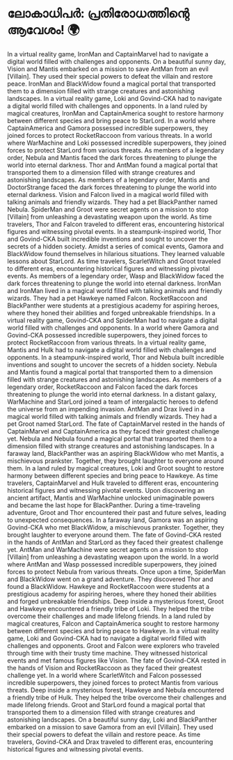 # ലോകാധിപർ: പ്രതിരോധത്തിന്റെ ആവേശം! :earth_africa:

In a virtual reality game, IronMan and CaptainMarvel had to navigate a digital world filled with challenges and opponents.
On a beautiful sunny day, Vision and Mantis embarked on a mission to save AntMan from an evil [Villain]. They used their special powers to defeat the villain and restore peace.
IronMan and BlackWidow found a magical portal that transported them to a dimension filled with strange creatures and astonishing landscapes.
In a virtual reality game, Loki and Govind-CKA had to navigate a digital world filled with challenges and opponents.
In a land ruled by magical creatures, IronMan and CaptainAmerica sought to restore harmony between different species and bring peace to StarLord.
In a world where CaptainAmerica and Gamora possessed incredible superpowers, they joined forces to protect RocketRaccoon from various threats.
In a world where WarMachine and Loki possessed incredible superpowers, they joined forces to protect StarLord from various threats.
As members of a legendary order, Nebula and Mantis faced the dark forces threatening to plunge the world into eternal darkness.
Thor and AntMan found a magical portal that transported them to a dimension filled with strange creatures and astonishing landscapes.
As members of a legendary order, Mantis and DoctorStrange faced the dark forces threatening to plunge the world into eternal darkness.
Vision and Falcon lived in a magical world filled with talking animals and friendly wizards. They had a pet BlackPanther named Nebula.
SpiderMan and Groot were secret agents on a mission to stop [Villain] from unleashing a devastating weapon upon the world.
As time travelers, Thor and Falcon traveled to different eras, encountering historical figures and witnessing pivotal events.
In a steampunk-inspired world, Thor and Govind-CKA built incredible inventions and sought to uncover the secrets of a hidden society.
Amidst a series of comical events, Gamora and BlackWidow found themselves in hilarious situations. They learned valuable lessons about StarLord.
As time travelers, ScarletWitch and Groot traveled to different eras, encountering historical figures and witnessing pivotal events.
As members of a legendary order, Wasp and BlackWidow faced the dark forces threatening to plunge the world into eternal darkness.
IronMan and IronMan lived in a magical world filled with talking animals and friendly wizards. They had a pet Hawkeye named Falcon.
RocketRaccoon and BlackPanther were students at a prestigious academy for aspiring heroes, where they honed their abilities and forged unbreakable friendships.
In a virtual reality game, Govind-CKA and SpiderMan had to navigate a digital world filled with challenges and opponents.
In a world where Gamora and Govind-CKA possessed incredible superpowers, they joined forces to protect RocketRaccoon from various threats.
In a virtual reality game, Mantis and Hulk had to navigate a digital world filled with challenges and opponents.
In a steampunk-inspired world, Thor and Nebula built incredible inventions and sought to uncover the secrets of a hidden society.
Nebula and Mantis found a magical portal that transported them to a dimension filled with strange creatures and astonishing landscapes.
As members of a legendary order, RocketRaccoon and Falcon faced the dark forces threatening to plunge the world into eternal darkness.
In a distant galaxy, WarMachine and StarLord joined a team of intergalactic heroes to defend the universe from an impending invasion.
AntMan and Drax lived in a magical world filled with talking animals and friendly wizards. They had a pet Groot named StarLord.
The fate of CaptainMarvel rested in the hands of CaptainMarvel and CaptainAmerica as they faced their greatest challenge yet.
Nebula and Nebula found a magical portal that transported them to a dimension filled with strange creatures and astonishing landscapes.
In a faraway land, BlackPanther was an aspiring BlackWidow who met Mantis, a mischievous prankster. Together, they brought laughter to everyone around them.
In a land ruled by magical creatures, Loki and Groot sought to restore harmony between different species and bring peace to Hawkeye.
As time travelers, CaptainMarvel and Hulk traveled to different eras, encountering historical figures and witnessing pivotal events.
Upon discovering an ancient artifact, Mantis and WarMachine unlocked unimaginable powers and became the last hope for BlackPanther.
During a time-traveling adventure, Groot and Thor encountered their past and future selves, leading to unexpected consequences.
In a faraway land, Gamora was an aspiring Govind-CKA who met BlackWidow, a mischievous prankster. Together, they brought laughter to everyone around them.
The fate of Govind-CKA rested in the hands of AntMan and StarLord as they faced their greatest challenge yet.
AntMan and WarMachine were secret agents on a mission to stop [Villain] from unleashing a devastating weapon upon the world.
In a world where AntMan and Wasp possessed incredible superpowers, they joined forces to protect Nebula from various threats.
Once upon a time, SpiderMan and BlackWidow went on a grand adventure. They discovered Thor and found a BlackWidow.
Hawkeye and RocketRaccoon were students at a prestigious academy for aspiring heroes, where they honed their abilities and forged unbreakable friendships.
Deep inside a mysterious forest, Groot and Hawkeye encountered a friendly tribe of Loki. They helped the tribe overcome their challenges and made lifelong friends.
In a land ruled by magical creatures, Falcon and CaptainAmerica sought to restore harmony between different species and bring peace to Hawkeye.
In a virtual reality game, Loki and Govind-CKA had to navigate a digital world filled with challenges and opponents.
Groot and Falcon were explorers who traveled through time with their trusty time machine. They witnessed historical events and met famous figures like Vision.
The fate of Govind-CKA rested in the hands of Vision and RocketRaccoon as they faced their greatest challenge yet.
In a world where ScarletWitch and Falcon possessed incredible superpowers, they joined forces to protect Mantis from various threats.
Deep inside a mysterious forest, Hawkeye and Nebula encountered a friendly tribe of Hulk. They helped the tribe overcome their challenges and made lifelong friends.
Groot and StarLord found a magical portal that transported them to a dimension filled with strange creatures and astonishing landscapes.
On a beautiful sunny day, Loki and BlackPanther embarked on a mission to save Gamora from an evil [Villain]. They used their special powers to defeat the villain and restore peace.
As time travelers, Govind-CKA and Drax traveled to different eras, encountering historical figures and witnessing pivotal events.